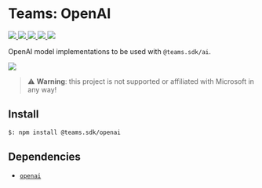 # Teams: OpenAI

<p>
    <a href="https://www.npmjs.com/package/@teams.sdk/openai" target="_blank">
        <img src="https://img.shields.io/npm/v/@teams.sdk/openai" />
    </a>
    <a href="https://www.npmjs.com/package/@teams.sdk/openai?activeTab=code" target="_blank">
        <img src="https://img.shields.io/bundlephobia/min/@teams.sdk/openai" />
    </a>
    <a href="https://www.npmjs.com/package/@teams.sdk/openai?activeTab=dependencies" target="_blank">
        <img src="https://img.shields.io/librariesio/release/npm/@teams.sdk/openai" />
    </a>
    <a href="https://www.npmjs.com/package/@teams.sdk/openai" target="_blank">
        <img src="https://img.shields.io/npm/dw/@teams.sdk/openai" />
    </a>
    <a href="https://aacebo.github.io/teams-sdk-js" target="_blank">
        <img src="https://img.shields.io/badge/📖 docs-open-blue" />
    </a>
</p>

OpenAI model implementations to be used with `@teams.sdk/ai`.

<a href="https://aacebo.github.io/teams-sdk-js/2.getting-started.html" target="_blank">
    <img src="https://img.shields.io/badge/📖 Getting Started-blue?style=for-the-badge" />
</a>

> ⚠️ **Warning**: this project is not supported or affiliated with Microsoft in any way!

## Install

```bash
$: npm install @teams.sdk/openai
```

## Dependencies

-   [`openai`](https://www.npmjs.com/package/openai)
